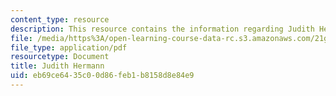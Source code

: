 ```yaml
---
content_type: resource
description: This resource contains the information regarding Judith Hermann.
file: /media/https%3A/open-learning-course-data-rc.s3.amazonaws.com/21g-017-germany-and-its-european-context-fall-2002/eb69ce6435c00d86feb1b8158d8e84e9_MIT21G_017F02_lec_6_1.pdf
file_type: application/pdf
resourcetype: Document
title: Judith Hermann
uid: eb69ce64-35c0-0d86-feb1-b8158d8e84e9
---
```

